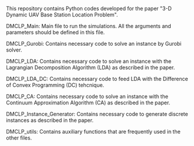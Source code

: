 This repository contains Python codes developed for the paper "3-D Dynamic UAV Base Station Location Problem". 

DMCLP_Main: Main file to run the simulations. All the arguments and parameters should be defined in this file.

DMCLP_Gurobi: Contains necessary code to solve an instance by Gurobi solver.

DMCLP_LDA: Contains necessary code to solve an instance with the Lagrangian Decomposition Algorithm (LDA) as described in the paper.

DMCLP_LDA_DC: Contains necessary code to feed LDA with the Difference of Convex Programming (DC) tehcnique.

DMCLP_CA: Contains necessary code to solve an instance with the Continuum Approximation Algorithm (CA) as described in the paper.

DMCLP_Instance_Generator: Contains necessary code to generate discrete instances as described in the paper.

DMCLP_utils: Contains auxiliary functions that are frequently used in the other files.
